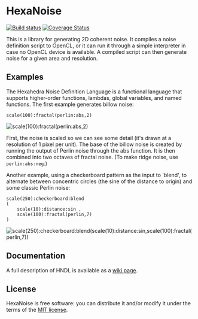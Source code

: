 HexaNoise
=========

[![Build status](https://travis-ci.org/Nocte-/hexanoise.svg)](https://travis-ci.org/Nocte-/hexanoise) [![Coverage Status](https://coveralls.io/repos/Nocte-/hexanoise/badge.png)](https://coveralls.io/r/Nocte-/hexanoise)

This is a library for generating 2D coherent noise.  It compiles a noise
definition script to OpenCL, or it can run it through a simple interpreter in
case no OpenCL device is available.  A compiled script can then generate noise
for a given area and resolution.

Examples
--------

The Hexahedra Noise Definition Language is a functional language that
supports higher-order functions, lambdas, global variables, and named
functions.  The first example generates billow noise:

    scale(100):fractal(perlin:abs,2)

![scale(100):fractal(perlin:abs,2)](http://i1.minus.com/i8fsgPpfFIngP.png)

First, the noise is scaled so we can see some detail (it's drawn at a
resolution of 1 pixel per unit).  The base of the billow noise is created by
running the output of Perlin noise through the abs function.  It is then
combined into two octaves of fractal noise.  (To make ridge noise, use 
`perlin:abs:neg`.)

Another example, using a checkerboard pattern as the input to 'blend', to
alternate between concentric circles (the sine of the distance to origin) and
some classic Perlin noise:

    scale(250):checkerboard:blend
    (
        scale(10):distance:sin ,
        scale(100):fractal(perlin,7)
    )

![scale(250):checkerboard:blend(scale(10):distance:sin,scale(100):fractal(perlin,7))](http://i1.minus.com/iSeaHIsY9wI4G.png)


Documentation
-------------

A full description of HNDL is available as a [wiki page](https://github.com/Nocte-/hexahedra/wiki/Noise-definition-language).

License
-------

HexaNoise is free software: you can distribute it and/or modify it under the
terms of the [MIT license](http://opensource.org/licenses/MIT).

